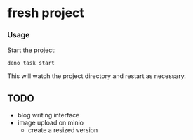 # fresh project

### Usage

Start the project:

```
deno task start
```

This will watch the project directory and restart as necessary.



## TODO

- blog writing interface
- image upload on minio
  - create a resized version